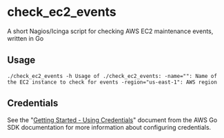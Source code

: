 # check_ec2_events
A short Nagios/Icinga script for checking AWS EC2 maintenance events, written in Go

## Usage
``./check_ec2_events -h
Usage of ./check_ec2_events:
  -name="": Name of the EC2 instance to check for events
  -region="us-east-1": AWS region``

## Credentials
See the "[Getting Started - Using Credentials](https://github.com/aws/aws-sdk-go/wiki/Getting-Started-Credentials)" document from the AWS Go SDK documentation for more information about configuring credentials.
